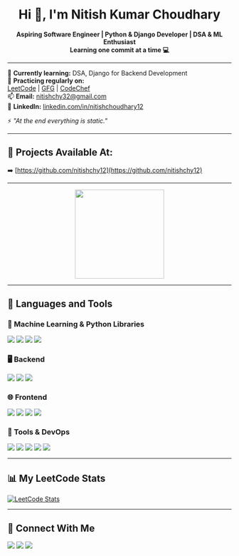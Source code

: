 <h1 align="center">Hi 👋, I'm Nitish Kumar Choudhary</h1>

<p align="center">
  <b>Aspiring Software Engineer | Python & Django Developer | DSA & ML Enthusiast</b><br>
  <b>Learning one commit at a time 💻</b>
</p>

---

🎯 **Currently learning:** DSA, Django for Backend Development  
📘 **Practicing regularly on:**  
[LeetCode](https://leetcode.com/u/nitish13_03/) | [GFG](https://www.geeksforgeeks.org/user/nitish3vk6/) | [CodeChef](https://www.codechef.com/users/nitishchy_12)  
📫 **Email:** [nitishchy32@gmail.com](mailto:nitishchy32@gmail.com)  
💼 **LinkedIn:** [linkedin.com/in/nitishchoudhary12](https://www.linkedin.com/in/nitishchoudhary12/)  

⚡ *"At the end everything is static."*

---

## 📌 Projects Available At:
➡️ [https://github.com/nitishchy12](https://github.com/nitishchy12)

---

<div align="center">
  <img src="https://media.tenor.com/4Cz4N0i4f84AAAAC/cat-coding.gif" height="200" />
</div>

---

## 🔧 Languages and Tools

### 🧠 Machine Learning & Python Libraries
<p>
  <img src="https://img.shields.io/badge/-Pandas-150458?style=for-the-badge&logo=pandas&logoColor=white" />
  <img src="https://img.shields.io/badge/-NumPy-013243?style=for-the-badge&logo=numpy&logoColor=white" />
  <img src="https://img.shields.io/badge/-Scikit%20Learn-F7931E?style=for-the-badge&logo=scikit-learn&logoColor=white" />
  <img src="https://img.shields.io/badge/-Matplotlib-11557C?style=for-the-badge&logo=matplotlib&logoColor=white" />
</p>

### 🖥️ Backend
<p>
  <img src="https://img.shields.io/badge/-Python-3776AB?style=for-the-badge&logo=python&logoColor=white" />
  <img src="https://img.shields.io/badge/-Django-092E20?style=for-the-badge&logo=django&logoColor=white" />
  <img src="https://img.shields.io/badge/-DRF-ff1709?style=for-the-badge&logo=django&logoColor=white" />
</p>

### 🌐 Frontend
<p>
  <img src="https://img.shields.io/badge/-HTML5-E34F26?style=for-the-badge&logo=html5&logoColor=white" />
  <img src="https://img.shields.io/badge/-CSS3-1572B6?style=for-the-badge&logo=css3&logoColor=white" />
  <img src="https://img.shields.io/badge/-JavaScript-F7DF1E?style=for-the-badge&logo=javascript&logoColor=black" />
  <img src="https://img.shields.io/badge/-React-61DAFB?style=for-the-badge&logo=react&logoColor=black" />
</p>

### 🧰 Tools & DevOps
<p>
  <img src="https://img.shields.io/badge/-Git-F05032?style=for-the-badge&logo=git&logoColor=white" />
  <img src="https://img.shields.io/badge/-GitHub-181717?style=for-the-badge&logo=github&logoColor=white" />
  <img src="https://img.shields.io/badge/-Docker-2496ED?style=for-the-badge&logo=docker&logoColor=white" />
  <img src="https://img.shields.io/badge/-Jenkins-D24939?style=for-the-badge&logo=jenkins&logoColor=white" />
  <img src="https://img.shields.io/badge/-VSCode-007ACC?style=for-the-badge&logo=visual-studio-code&logoColor=white" />
</p>

---

## 📊 My LeetCode Stats

[![LeetCode Stats](https://leetcard.jacoblin.cool/nitish13_03?theme=dark&font=baloo&ext=contest)](https://leetcode.com/u/nitish13_03/)

---

## 🔗 Connect With Me

<p align="left">
  <a href="https://www.linkedin.com/in/nitishchoudhary12/"><img src="https://img.shields.io/badge/-LinkedIn-0077B5?style=flat-square&logo=Linkedin&logoColor=white"/></a>
  <a href="https://leetcode.com/u/nitish13_03/"><img src="https://img.shields.io/badge/-LeetCode-FFA116?style=flat-square&logo=LeetCode&logoColor=black"/></a>
  <a href="mailto:nitishchy32@gmail.com"><img src="https://img.shields.io/badge/-Gmail-D14836?style=flat-square&logo=gmail&logoColor=white"/></a>
</p>
